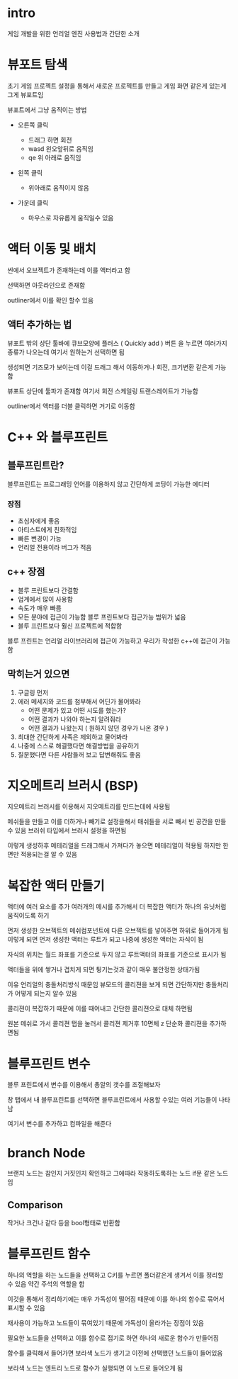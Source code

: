 # intro
게임 개발을 위한 언리얼 엔진 사용법과 간단한 소개

# 뷰포트 탐색
초기 게임 프로젝트 설정을 통해서 새로운 프로젝트를 만들고 게임 화면 같은게 있는게 그게 뷰포트임

뷰포트에서 그냥 움직이는 방법
- 오른쪽 클릭
    - 드래그 하면 회전
    - wasd 왼오앞뒤로 움직임
    - qe 위 아래로 움직임

- 왼쪽 클릭
    - 위아래로 움직이지 않음

- 가운데 클릭
    - 마우스로 자유롭게 움직일수 있음

# 액터 이동 및 배치
씬에서 오브젝트가 존재하는데 이를 액터라고 함

선택하면 아웃라인으로 존재함

outliner에서 이를 확인 할수 있음

## 액터 추가하는 법
뷰포트 밖의 상단 툴바에 큐브모양에 플러스 ( Quickly add ) 버튼  을 누르면 여러가지 종류가 나오는데 여기서 원하는거 선택하면 됨

생성되면 기즈모가 보이는데 이걸 드래그 해서 이동하거나 회전, 크기변환 같은게 가능함

뷰포트 상단에 툴파가 존재함 여기서 회전 스케일링 트랜스레이트가 가능함

outliner에서 액터를 더블 클릭하면 거기로 이동함

# C++ 와 블루프린트
## 블루프린트란?
블루프린트는 프로그래밍 언어를 이용하지 않고 간단하게 코딩이 가능한 에디터
### 장점
- 초심자에게 좋음
- 아티스트에게 친화적임
- 빠른 변경이 가능
- 언리얼 전용이라 버그가 적음

## c++ 장점
- 블루 프린트보다 간결함
- 업계에서 많이 사용함
- 속도가 매우 빠름
- 모든 분야에 접근이 가능함 블루 프린트보다 접근가능 범위가 넓음
- 블루 프린트보다 훨신 프로젝트에 적합함

블루 프린트는 언리얼 라이브러리에 접근이 가능하고 우리가 작성한 c++에 접근이 가능함

## 막히는거 있으면
1. 구글링 먼저
2. 에러 메세지와 코드를 첨부해서 어딘가 물어봐라
    - 어떤 문제가 있고 어떤 시도를 했는가?
    - 어떤 결과가 나와야 하는지 알려줘라
    - 어떤 결과가 나왔는지 ( 원하지 않던 경우가 나온 경우 )
3. 최대한 간단하게 사족은 제외하고 물어봐라
4. 나중에 스스로 해결했다면 해결방법을 공유하기
5. 질문했다면 다른 사람들꺼 보고 답변해줘도 좋음

# 지오메트리 브러시 (BSP)
 지오메트리 브러시를 이용해서 지오메트리를 만드는데에 사용됨 

 메쉬들을 만들고 이를 더하거나 빼기로 설정을해서 매쉬들을 서로 빼서 빈 공간을 만들 수 있음
 브러쉬 타입에서 브러시 설정을 하면됨

 이렇게 생성하후 메테리얼을 드래그해서 가져다가 놓으면 메테리얼이 적용됨
    하지만 한 면만 적용되는걸 알 수 있음


# 복잡한 액터 만들기
액터에 여러 요소를 추가 여러개의 메시를 추가해서 더 복잡한 액터가 하나의 유닛처럼 움직이도록 하기


먼저 생성한 오브젝트의 메쉬컴포넌트에 다른 오브젝트를 넣어주면 하위로 들어가게 됨 이렇게 되면
먼저 생성한 액터는 루트가 되고 나중에 생성한 액터는 자식이 됨

자식의 위치는 월드 좌표를 기준으로 두지 않고 루트액터의 좌표를 기준으로 표시가 됨


액터들을 위에 쌓거나 겹치게 되면 튕기는것과 같이 매우 불안정한 상태가됨

이유
언리얼의 충돌처리방식 때문임
뷰모드의 콜리젼을 보게 되면 간단하지만 충돌처리가 어떻게 되는지 알수 있음

콜리젼이 복잡하기 때문에 이를 때어내고 간단한 콜리젼으로 대체 하면됨

원본 메쉬로 가서 콜리젼 탭을 눌러서 콜리젼 제거후 10면체 z 단순화 콜리젼을 추가하면됨


# 블루프린트 변수
블루 프린트에서 변수를 이용해서 총알의 갯수를 조절해보자

창 탭에서 내 블루프린트를 선택하면 블루프린트에서 사용할 수있는 여러 기능들이 나타남

여기서 변수를 추가하고 컴파일을 해준다

# branch Node

브랜치 노드는 참인지 거짓인지 확인하고 그에따라 작동하도록하는 노드
if문 같은 노드임

## Comparison

작거나 크건나 같다 등을 bool형태로 반환함

# 블루프린트 함수

하나의 역할을 하는 노드들을 선택하고 C키를 누르면 폴더같은게 생겨서 이를 정리할 수 있음
약간 주석의 역할을 함

이것을 통해서 정리하기에는 매우 가독성이 떨어짐 때문에 이를 하나의 함수로 묶어서 표시할 수 있음

재사용이 가능하고 노드들이 묶여있기 때문에 가독성이 올라가는 장점이 있음

필요한 노드들을 선택하고 이를 함수로 접기로 하면 하나의 새로운 함수가 만들어짐

함수를 클릭해서 들어가면 보라색 노드가 생기고 이전에 선택했던 노드들이 들어있음

보라색 노드는 엔트리 노드로 함수가 실행되면 이 노드로 들어오게 됨


